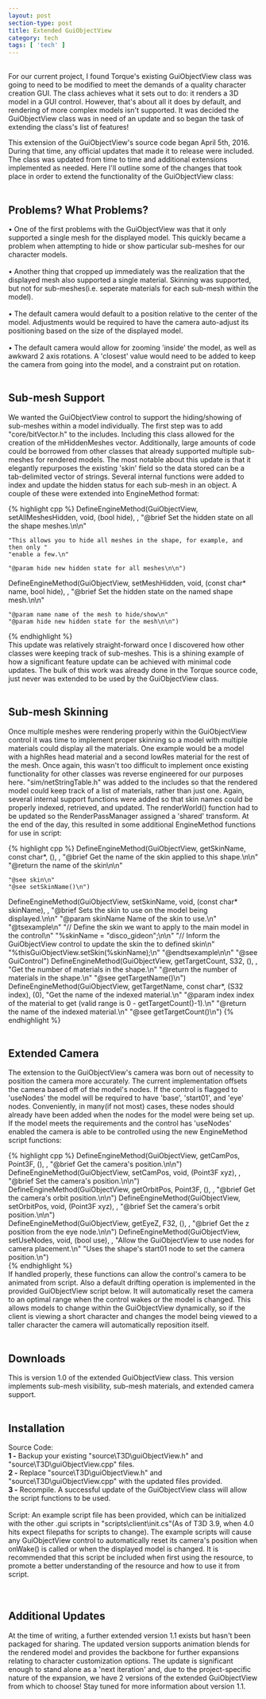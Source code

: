 ```yaml
---
layout: post
section-type: post
title: Extended GuiObjectView 
category: tech
tags: [ 'tech' ]
---
```



<br>
For our current project, I found Torque's existing GuiObjectView class was going to need to be modified to meet the demands of a quality character creation GUI. The class achieves what it sets out to do: it renders a 3D model in a GUI control. However, that's about all it does by default, and rendering of more complex models isn't supported. It was decided the GuiObjectView class was in need of an update and so began the task of extending the class's list of features! 

This extension of the GuiObjectView's source code began April 5th, 2016. During that time, any official updates that made it to release were included. The class was updated from time to time and additional extensions implemented as needed. Here I'll outline some of the changes that took place in order to extend the functionality of the GuiObjectView class:
<br>
<br>
<h2>Problems? What Problems?</h2>
• One of the first problems with the GuiObjectView was that it only supported a single mesh for the displayed model. This quickly became a problem when attempting to hide or show particular sub-meshes for our character models.<br><br>
• Another thing that cropped up immediately was the realization that the displayed mesh also supported a single material. Skinning was supported, but not for sub-meshes(i.e. seperate materials for each sub-mesh within the model).<br><br>
• The default camera would default to a position relative to the center of the model. Adjustments would be required to have the camera auto-adjust its positioning based on the size of the displayed model.<br><br>
• The default camera would allow for zooming 'inside' the model, as well as awkward 2 axis rotations. A 'closest' value would need to be added to keep the camera from going into the model, and a constraint put on rotation.
<br>
<br>
<h2>Sub-mesh Support</h2>
We wanted the GuiObjectView control to support the hiding/showing of sub-meshes within a model individually. The first step was to add <filepath>"core/bitVector.h"</filepath> to the includes. Including this class allowed for the creation of the <filepath>mHiddenMeshes</filepath> vector. Additionally, large amounts of code could be borrowed from other classes that already supported multiple sub-meshes for rendered models. The most notable about this update is that it elegantly repurposes the existing <filepath>'skin'</filepath> field so the data stored can be a tab-delimited vector of strings. Several internal functions were added to index and update the hidden status for each sub-mesh in an object. A couple of these were extended into EngineMethod format:

{% highlight cpp %}
DefineEngineMethod(GuiObjectView, setAllMeshesHidden, void, (bool hide), ,
	"@brief Set the hidden state on all the shape meshes.\n\n"

	"This allows you to hide all meshes in the shape, for example, and then only "
	"enable a few.\n"

	"@param hide new hidden state for all meshes\n\n")
DefineEngineMethod(GuiObjectView, setMeshHidden, void, (const char* name, bool hide), ,
	"@brief Set the hidden state on the named shape mesh.\n\n"

	"@param name name of the mesh to hide/show\n"
	"@param hide new hidden state for the mesh\n\n")
{% endhighlight %}
<br>
This update was relatively straight-forward once I discovered how other classes were keeping track of sub-meshes. This is a shining example of how a significant feature update can be achieved with minimal code updates. The bulk of this work was already done in the Torque source code, just never was extended to be used by the GuiObjectView class.
<br>
<br>
<h2>Sub-mesh Skinning</h2>
Once multiple meshes were rendering properly within the GuiObjectView control it was time to implement proper skinning so a model with multiple materials could display all the materials. One example would be a model with a highRes head material and a second lowRes material for the rest of the mesh. Once again, this wasn't too difficult to implement once existing functionality for other classes was reverse engineered for our purposes here. <filepath>"sim/netStringTable.h"</filepath> was added to the includes so that the rendered model could keep track of a list of materials, rather than just one. Again, several internal support functions were added so that skin names could be properly indexed, retrieved, and updated. The <filepath>renderWorld()</filepath> function had to be updated so the RenderPassManager assigned a 'shared' transform. At the end of the day, this resulted in some additional EngineMethod functions for use in script:

{% highlight cpp %}
DefineEngineMethod(GuiObjectView, getSkinName, const char*, (), ,
	"@brief Get the name of the skin applied to this shape.\n\n"
	"@return the name of the skin\n\n"

	"@see skin\n"
	"@see setSkinName()\n")  
DefineEngineMethod(GuiObjectView, setSkinName, void, (const char* skinName), ,
	"@brief Sets the skin to use on the model being displayed.\n\n"
	"@param skinName Name of the skin to use.\n"
	"@tsexample\n"
	"// Define the skin we want to apply to the main model in the control\n"
	"%skinName = \"disco_gideon\";\n\n"
	"// Inform the GuiObjectView control to update the skin the to defined skin\n"
	"%thisGuiObjectView.setSkin(%skinName);\n"
	"@endtsexample\n\n"
	"@see GuiControl") 
DefineEngineMethod(GuiObjectView, getTargetCount, S32, (), ,
	"Get the number of materials in the shape.\n"
	"@return the number of materials in the shape.\n"
	"@see getTargetName()\n")
DefineEngineMethod(GuiObjectView, getTargetName, const char*, (S32 index), (0),
	"Get the name of the indexed material.\n"
	"@param index index of the material to get (valid range is 0 - getTargetCount()-1).\n"
	"@return the name of the indexed material.\n"
	"@see getTargetCount()\n")
{% endhighlight %}
<br>
<br>
<h2>Extended Camera</h2>
The extension to the GuiObjectView's camera was born out of necessity to position the camera more accurately. The current implementation offsets the camera based off of the model's nodes. If the control is flagged to <filepath>'useNodes'</filepath> the model will be required to have <filepath>'base'</filepath>, <filepath>'start01'</filepath>, and <filepath>'eye'</filepath> nodes. Conveniently, in many(if not most) cases, these nodes should already have been added when the nodes for the model were being set up. If the model meets the requirements and the control has <filepath>'useNodes'</filepath> enabled the camera is able to be controlled using the new EngineMethod script functions:

{% highlight cpp %}
DefineEngineMethod(GuiObjectView, getCamPos, Point3F, (), ,
	"@brief Get the camera's position.\n\n")   
DefineEngineMethod(GuiObjectView, setCamPos, void, (Point3F xyz), ,
	"@brief Set the camera's position.\n\n") 
DefineEngineMethod(GuiObjectView, getOrbitPos, Point3F, (), ,
	"@brief Get the camera's orbit position.\n\n")
DefineEngineMethod(GuiObjectView, setOrbitPos, void, (Point3F xyz), ,
	"@brief Set the camera's orbit position.\n\n")	
DefineEngineMethod(GuiObjectView, getEyeZ, F32, (), ,
	"@brief Get the z position from the eye node.\n\n")
DefineEngineMethod(GuiObjectView, setUseNodes, void, (bool use), ,
	"Allow the GuiObjectView to use nodes for camera placement.\n"
	"Uses the shape's start01 node to set the camera position.\n")	
{% endhighlight %}
<br>
If handled properly, these functions can allow the control's camera to be animated from script. Also a default drifting operation is implemented in the provided GuiObjectView script below. It will automatically reset the camera to an optimal range when the control wakes or the model is changed. This allows models to change within the GuiObjectView dynamically, so if the client is viewing a short character and changes the model being viewed to a taller character the camera will automatically reposition itself.
<br>
<br>
<h2>Downloads</h2>
This is version 1.0 of the extended GuiObjectView class. This version implements sub-mesh visibility, sub-mesh materials, and extended camera support.   
<br>
<br>
<h2>Installation</h2>
Source Code:<br>
<b>1 -</b> Backup your existing <filepath>"source\T3D\guiObjectView.h"</filepath> and <filepath>"source\T3D\guiObjectView.cpp"</filepath> files.<br>
<b>2 -</b> Replace <filepath>"source\T3D\guiObjectView.h"</filepath> and <filepath>"source\T3D\guiObjectView.cpp"</filepath> with the updated files provided.<br>
<b>3 -</b> Recompile. A successful update of the GuiObjectView class will allow the script functions to be used.<br>
<br>
Script:
An example script file has been provided, which can be initialized with the other .gui scripts in <filepath>"scripts\client\init.cs"</filepath>(As of T3D 3.9, when 4.0 hits expect filepaths for scripts to change). The example scripts will cause any GuiObjectView control to automatically reset its camera's position when onWake() is called or when the displayed model is changed. It is recommended that this script be included when first using the resource, to promote a better understanding of the resource and how to use it from script.<br>
<br>
<br>
<h2>Additional Updates</h2>
At the time of writing, a further extended version 1.1 exists but hasn't been packaged for sharing. The updated version supports animation blends for the rendered model and provides the backbone for further expansions relating to character customization options. The update is significant enough to stand alone as a 'next iteration' and, due to the project-specific nature of the expansion, we have 2 versions of the extended GuiObjectView from which to choose! Stay tuned for more information about version 1.1.



